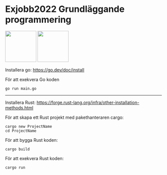 # Exjobb2022 Grundläggande programmering

<img src="https://user-images.githubusercontent.com/62597920/213881519-789de5d1-5214-468e-b192-c8fb39d3b503.png" width="100" height="100"> <img src="https://user-images.githubusercontent.com/62597920/213881283-51925777-3d21-4168-b3bf-04d11bc30c36.png" width="100" height="100">

Installera go: https://go.dev/doc/install

För att exekvera Go koden

````
go run main.go
````

------------------------------------------------------------------------------------------------------------------------

Installera Rust: https://forge.rust-lang.org/infra/other-installation-methods.html

För att skapa ett Rust projekt med pakethanteraren cargo:

````
cargo new ProjectName
cd ProjectName
````

För att bygga Rust koden:

````
cargo build
````

För att exekvera Rust koden:

````
cargo run 
````
